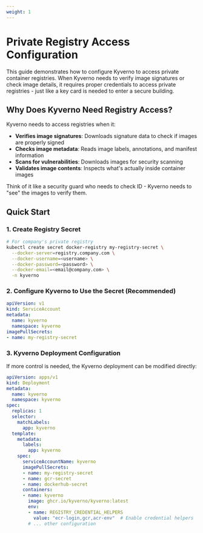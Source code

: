 ```yaml
---
weight: 1
---
```



# Private Registry Access Configuration

This guide demonstrates how to configure Kyverno to access private container registries. When Kyverno needs to verify image signatures or check image details, it requires proper credentials to access private registries - just like a key card is needed to enter a secure building.

## Why Does Kyverno Need Registry Access?

Kyverno needs to access registries when it:

- **Verifies image signatures**: Downloads signature data to check if images are properly signed
- **Checks image metadata**: Reads image labels, annotations, and manifest information
- **Scans for vulnerabilities**: Downloads images for security scanning
- **Validates image contents**: Inspects what's actually inside container images

Think of it like a security guard who needs to check ID - Kyverno needs to "see" the images to verify them.

## Quick Start

### 1. Create Registry Secret
```bash
# For company's private registry
kubectl create secret docker-registry my-registry-secret \
  --docker-server=registry.company.com \
  --docker-username=<username> \
  --docker-password=<password> \
  --docker-email=<email@company.com> \
  -n kyverno
```

### 2. Configure Kyverno to Use the Secret (Recommended)
```yaml
apiVersion: v1
kind: ServiceAccount
metadata:
  name: kyverno
  namespace: kyverno
imagePullSecrets:
- name: my-registry-secret
```


### 3. Kyverno Deployment Configuration

If more control is needed, the Kyverno deployment can be modified directly:

```yaml
apiVersion: apps/v1
kind: Deployment
metadata:
  name: kyverno
  namespace: kyverno
spec:
  replicas: 1
  selector:
    matchLabels:
      app: kyverno
  template:
    metadata:
      labels:
        app: kyverno
    spec:
      serviceAccountName: kyverno
      imagePullSecrets:
      - name: my-registry-secret
      - name: gcr-secret
      - name: dockerhub-secret
      containers:
      - name: kyverno
        image: ghcr.io/kyverno/kyverno:latest
        env:
        - name: REGISTRY_CREDENTIAL_HELPERS
          value: "ecr-login,gcr,acr-env"  # Enable credential helpers
        # ... other configuration
```
